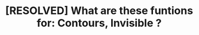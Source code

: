 ---
title: '[RESOLVED] What are these funtions for: Contours, Invisible ?'
redirect_to:
  - 'https://discuss.pencil2d.org/t/resolved-what-are-these-funtions-for-contours-invisible/515'
---